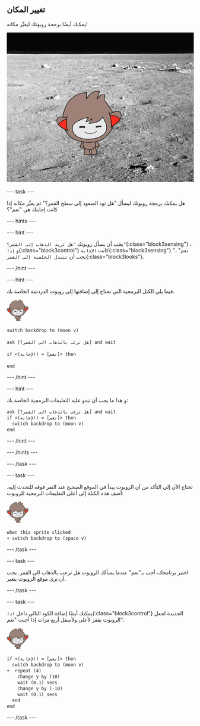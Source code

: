 ## تغيير المكان

يمكنك أيضًا برمجة روبوتك ليغيِّر مكانه!

![اختبار تغيير الخلفية](images/chatbot-backdrop-moon.png)

--- task ---

هل يمكنك برمجة روبوتك ليسأل "هل تود الصعود إلى سطح القمر؟" ثم يغيِّر مكانه إذا كانت إجابتك هي "نعم"؟

--- hints ---


--- hint ---

يجب أن يسأل روبوتك `"هل تريد الذهاب إلى القمر؟"`{:class="block3sensing"} ، و `إذا`{:class="block3control"} كانت `الإجابة`{:class="block3sensing"} "نعم" ، يجب أن `تتبدل الخلفية إلى القمر`{:class="block3looks"}.

--- /hint ---

--- hint ---

فيما يلي الكتل البرمجية التي تحتاج إلى إضافتها إلى روبوت الدردشة الخاصة بك.

![كائن نانو](images/nano-sprite.png)

```blocks3
switch backdrop to (moon v)

ask [هل ترغب بالذهاب الى القمر؟] and wait

if <(الإجابة) = [نعم]> then 

end
```

--- /hint ---

--- hint ---

و هذا ما يجب أن تبدو عليه التعليمات البرمجية الخاصة بك:

```blocks3
ask [هل ترغب بالذخاب الى القمر؟] and wait
if <(الإجابة) = [نعم]> then 
  switch backdrop to (moon v)
end
```

--- /hint ---

--- /hints ---

--- /task ---

--- task ---

تحتاج الآن إلى التأكد من أن الروبوت يبدأ في الموقع الصحيح عند النقر فوقه للتحدث إليه. أضف هذه الكتلة إلى أعلى التعليمات البرمجية للروبوت:

![كائن نانو](images/nano-sprite.png)

```blocks3
when this sprite clicked
+ switch backdrop to (space v)
```

--- /task ---

--- task ---

اختبر برنامجك، أجب بـ"نعم" عندما يسألك الروبوت هل ترعب بالذهاب الى القمر. يجب أن ترى موقع الروبوت يتغير.

--- /task ---

--- task ---

يمكنك أيضًا إضافة الكود التالي داخل `اذا`{:class="block3control"} الجديدة لجعل الروبوت يقفز لأعلى ولأسفل أربع مرات إذا أجبت "نعم":

![كائن نانو](images/nano-sprite.png)

```blocks3
if <(الإجابة) = [نعم]> then 
  switch backdrop to (moon v)
+  repeat (4) 
    change y by (10)
    wait (0.1) secs
    change y by (-10)
    wait (0.1) secs
  end
end
```

--- /task ---